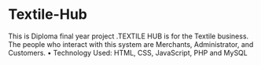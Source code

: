 # Textile-Hub
This is Diploma final year project .TEXTILE HUB is for the Textile business. The people who interact with this system are Merchants, Administrator, and Customers. • Technology Used: HTML, CSS, JavaScript, PHP and MySQL
